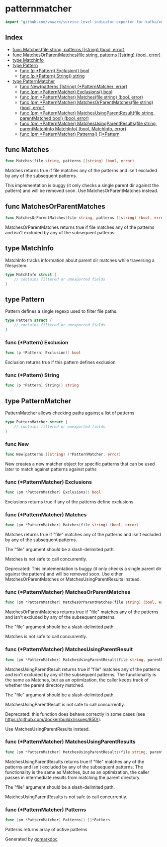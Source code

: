 <!-- Code generated by gomarkdoc. DO NOT EDIT -->

# patternmatcher

```go
import "github.com/vmware/service-level-indicator-exporter-for-kafka/vendor/github.com/moby/patternmatcher"
```

## Index

- [func Matches(file string, patterns []string) (bool, error)](<#func-matches>)
- [func MatchesOrParentMatches(file string, patterns []string) (bool, error)](<#func-matchesorparentmatches>)
- [type MatchInfo](<#type-matchinfo>)
- [type Pattern](<#type-pattern>)
  - [func (p *Pattern) Exclusion() bool](<#func-pattern-exclusion>)
  - [func (p *Pattern) String() string](<#func-pattern-string>)
- [type PatternMatcher](<#type-patternmatcher>)
  - [func New(patterns []string) (*PatternMatcher, error)](<#func-new>)
  - [func (pm *PatternMatcher) Exclusions() bool](<#func-patternmatcher-exclusions>)
  - [func (pm *PatternMatcher) Matches(file string) (bool, error)](<#func-patternmatcher-matches>)
  - [func (pm *PatternMatcher) MatchesOrParentMatches(file string) (bool, error)](<#func-patternmatcher-matchesorparentmatches>)
  - [func (pm *PatternMatcher) MatchesUsingParentResult(file string, parentMatched bool) (bool, error)](<#func-patternmatcher-matchesusingparentresult>)
  - [func (pm *PatternMatcher) MatchesUsingParentResults(file string, parentMatchInfo MatchInfo) (bool, MatchInfo, error)](<#func-patternmatcher-matchesusingparentresults>)
  - [func (pm *PatternMatcher) Patterns() []*Pattern](<#func-patternmatcher-patterns>)


## func Matches

```go
func Matches(file string, patterns []string) (bool, error)
```

Matches returns true if file matches any of the patterns and isn't excluded by any of the subsequent patterns.

This implementation is buggy \(it only checks a single parent dir against the pattern\) and will be removed soon. Use MatchesOrParentMatches instead.

## func MatchesOrParentMatches

```go
func MatchesOrParentMatches(file string, patterns []string) (bool, error)
```

MatchesOrParentMatches returns true if file matches any of the patterns and isn't excluded by any of the subsequent patterns.

## type MatchInfo

MatchInfo tracks information about parent dir matches while traversing a filesystem.

```go
type MatchInfo struct {
    // contains filtered or unexported fields
}
```

## type Pattern

Pattern defines a single regexp used to filter file paths.

```go
type Pattern struct {
    // contains filtered or unexported fields
}
```

### func \(\*Pattern\) Exclusion

```go
func (p *Pattern) Exclusion() bool
```

Exclusion returns true if this pattern defines exclusion

### func \(\*Pattern\) String

```go
func (p *Pattern) String() string
```

## type PatternMatcher

PatternMatcher allows checking paths against a list of patterns

```go
type PatternMatcher struct {
    // contains filtered or unexported fields
}
```

### func New

```go
func New(patterns []string) (*PatternMatcher, error)
```

New creates a new matcher object for specific patterns that can be used later to match against patterns against paths

### func \(\*PatternMatcher\) Exclusions

```go
func (pm *PatternMatcher) Exclusions() bool
```

Exclusions returns true if any of the patterns define exclusions

### func \(\*PatternMatcher\) Matches

```go
func (pm *PatternMatcher) Matches(file string) (bool, error)
```

Matches returns true if "file" matches any of the patterns and isn't excluded by any of the subsequent patterns.

The "file" argument should be a slash\-delimited path.

Matches is not safe to call concurrently.

Deprecated: This implementation is buggy \(it only checks a single parent dir against the pattern\) and will be removed soon. Use either MatchesOrParentMatches or MatchesUsingParentResults instead.

### func \(\*PatternMatcher\) MatchesOrParentMatches

```go
func (pm *PatternMatcher) MatchesOrParentMatches(file string) (bool, error)
```

MatchesOrParentMatches returns true if "file" matches any of the patterns and isn't excluded by any of the subsequent patterns.

The "file" argument should be a slash\-delimited path.

Matches is not safe to call concurrently.

### func \(\*PatternMatcher\) MatchesUsingParentResult

```go
func (pm *PatternMatcher) MatchesUsingParentResult(file string, parentMatched bool) (bool, error)
```

MatchesUsingParentResult returns true if "file" matches any of the patterns and isn't excluded by any of the subsequent patterns. The functionality is the same as Matches, but as an optimization, the caller keeps track of whether the parent directory matched.

The "file" argument should be a slash\-delimited path.

MatchesUsingParentResult is not safe to call concurrently.

Deprecated: this function does behave correctly in some cases \(see https://github.com/docker/buildx/issues/850\).

Use MatchesUsingParentResults instead.

### func \(\*PatternMatcher\) MatchesUsingParentResults

```go
func (pm *PatternMatcher) MatchesUsingParentResults(file string, parentMatchInfo MatchInfo) (bool, MatchInfo, error)
```

MatchesUsingParentResults returns true if "file" matches any of the patterns and isn't excluded by any of the subsequent patterns. The functionality is the same as Matches, but as an optimization, the caller passes in intermediate results from matching the parent directory.

The "file" argument should be a slash\-delimited path.

MatchesUsingParentResults is not safe to call concurrently.

### func \(\*PatternMatcher\) Patterns

```go
func (pm *PatternMatcher) Patterns() []*Pattern
```

Patterns returns array of active patterns



Generated by [gomarkdoc](<https://github.com/princjef/gomarkdoc>)
